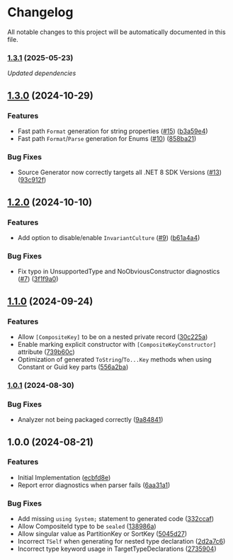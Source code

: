 # Changelog

All notable changes to this project will be automatically documented in this file.


### [1.3.1](https://github.com/DrBarnabus/CompositeKey/compare/v1.3.0...v1.3.1) (2025-05-23)

_Updated dependencies_

## [1.3.0](https://github.com/DrBarnabus/CompositeKey/compare/v1.2.0...v1.3.0) (2024-10-29)


### Features

* Fast path `Format` generation for string properties ([#15](https://github.com/DrBarnabus/CompositeKey/issues/15)) ([b3a59e4](https://github.com/DrBarnabus/CompositeKey/commit/b3a59e44a1c76f20fd71aeec2dae5196e802e59d))
* Fast path `Format`/`Parse` generation for Enums ([#10](https://github.com/DrBarnabus/CompositeKey/issues/10)) ([858ba21](https://github.com/DrBarnabus/CompositeKey/commit/858ba212a359434c09a1abc9229209fac4ad7ffb))


### Bug Fixes

* Source Generator now correctly targets all .NET 8 SDK Versions ([#13](https://github.com/DrBarnabus/CompositeKey/issues/13)) ([93c912f](https://github.com/DrBarnabus/CompositeKey/commit/93c912fffa825e1818c6c98e8633991cca35f185))

## [1.2.0](https://github.com/DrBarnabus/CompositeKey/compare/v1.1.0...v1.2.0) (2024-10-10)


### Features

* Add option to disable/enable `InvariantCulture` ([#9](https://github.com/DrBarnabus/CompositeKey/issues/9)) ([b61a4a4](https://github.com/DrBarnabus/CompositeKey/commit/b61a4a4ba7facd11c4ff17e8e72baecdb61eada0))


### Bug Fixes

* Fix typo in UnsupportedType and NoObviousConstructor diagnostics ([#7](https://github.com/DrBarnabus/CompositeKey/issues/7)) ([3f1f9a0](https://github.com/DrBarnabus/CompositeKey/commit/3f1f9a02b9a7c89d2b08deee8e47c36af1eba6d2))

## [1.1.0](https://github.com/DrBarnabus/CompositeKey/compare/v1.0.1...v1.1.0) (2024-09-24)


### Features

* Allow `[CompositeKey]` to be on a nested private record ([30c225a](https://github.com/DrBarnabus/CompositeKey/commit/30c225a3fa406f70cfd4bb757e71f55392eaf809))
* Enable marking explicit constructor with `[CompositeKeyConstructor]` attribute ([739b60c](https://github.com/DrBarnabus/CompositeKey/commit/739b60c14366b689a96ff095d87d8336ad200ddc))
* Optimization of generated `ToString`/`To...Key` methods when using Constant or Guid key parts ([556a2ba](https://github.com/DrBarnabus/CompositeKey/commit/556a2ba308d538ca7fbdde2ec259060cb4ba77b2))

### [1.0.1](https://github.com/DrBarnabus/CompositeKey/compare/v1.0.0...v1.0.1) (2024-08-30)


### Bug Fixes

* Analyzer not being packaged correctly ([9a84841](https://github.com/DrBarnabus/CompositeKey/commit/9a8484138320f6422ab98e4cf86819b1d7c6d706))

## 1.0.0 (2024-08-21)


### Features

* Initial Implementation ([ecbfd8e](https://github.com/DrBarnabus/CompositeKey/commit/ecbfd8e38b76aec713a253861ffc6270d089f6e4))
* Report error diagnostics when parser fails ([6aa31a1](https://github.com/DrBarnabus/CompositeKey/commit/6aa31a16d306a9d7a39e888b3cf9526bd097b16e))


### Bug Fixes

* Add missing `using System;` statement to generated code ([332ccaf](https://github.com/DrBarnabus/CompositeKey/commit/332ccaf1bb75370b6cfee0ac5cac2011de6dc38f))
* Allow CompositeId type to be `sealed` ([138986a](https://github.com/DrBarnabus/CompositeKey/commit/138986a10dff5678f9995996c8032ac065cade5d))
* Allow singular value as PartitionKey or SortKey ([5045d27](https://github.com/DrBarnabus/CompositeKey/commit/5045d279b53dfe45db5a2cc7a7cba5d7897269f6))
* Incorrect `TSelf` when generating for nested type declaration ([2d2a7c6](https://github.com/DrBarnabus/CompositeKey/commit/2d2a7c60afc6877e48efd94838d9a41de306c595))
* Incorrect type keyword usage in TargetTypeDeclarations ([2735904](https://github.com/DrBarnabus/CompositeKey/commit/273590410a51d6a4120290201c9eab1543e878ae))
